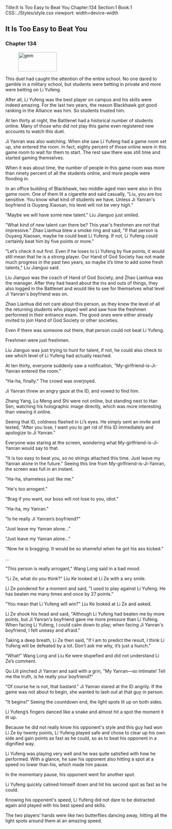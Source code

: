 Title:It Is Too Easy to Beat You 
Chapter:134 
Section:1 
Book:1 
CSS:../Styles/style.css 
viewport: width=device-width
  
## It Is Too Easy to Beat You
### Chapter 134 
<figure>
	<img src="../Images/gem.gif" alt="gem" id="gem" width="120" height="60" />
</figure>
  

  
  This duel had caught the attention of the entire school. No one dared to gamble in a military school, but students were betting in private and more were betting on Li Yufeng.

After all, Li Yufeng was the best player on campus and his skills were indeed amazing. For the last two years, the reason Blackhawk got good ranking in the Alliance was him. So students trusted him.

At ten thirty at night, the Battlenet had a historical number of students online. Many of those who did not play this game even registered new accounts to watch this duel.

Ji Yanran was also watching. When she saw Li Yufeng had a game room set up, she entered the room. In fact, eighty percent of those online were in this game room to wait for them to start. The rest saw there was still time and started gaming themselves.

When it was about time, the number of people in this game room was more than ninety percent of all the students online, and more people were flooding in.

In an office building of Blackhawk, two middle-aged men were also in this game room. One of them lit a cigarette and said casually, "Liu, you are too sensitive. You know what kind of students we have. Unless Ji Yanran's boyfriend is Ouyang Xiaosan, his level will not be very high."

"Maybe we will have some new talent." Liu Jianguo just smiled.

"What kind of new talent can there be? This year's freshmen are not that impressive." Zhao Lianhua blew a smoke ring and said, "If that person is Ouyang Xiaosan, maybe he could beat Li Yufeng. If not, Li Yufeng could certainly beat him by five points or more."

"Let’s check it out first. Even if he loses to Li Yufeng by five points, it would still mean that he is a strong player. Our Hand of God Society has not made much progress in the past two years, so maybe it’s time to add some fresh talents," Liu Jianguo said.

Liu Jianguo was the coach of Hand of God Society, and Zhao Lianhua was the manager. After they had heard about the ins and outs of things, they also logged in the Battlenet and would like to see for themselves what level Ji Yanran's boyfriend was on.

Zhao Lianhua did not care about this person, as they knew the level of all the returning students who played well and saw how the freshmen performed in their entrance exam. The good ones were either already invited to join Hand of God Society or other societies.

Even if there was someone out there, that person could not beat Li Yufeng.

Freshmen were just freshmen.

Liu Jianguo was just trying to hunt for talent, if not, he could also check to see which level of Li Yufeng had actually reached.

At ten thirty, everyone suddenly saw a notification, "My-girlfriend-is-Ji-Yanran entered the room."

"Ha-ha, finally." The crowd was overjoyed.

Ji Yanran threw an angry gaze at the ID, and vowed to find him.

Zhang Yang, Lu Meng and Shi were not online, but standing next to Han Sen, watching his holographic image directly, which was more interesting than viewing it online.

Seeing that ID, coldness flashed in Li’s eyes. He simply sent an invite and texted, "After you lose, I want you to get rid of this ID immediately and apologize to Ji Yanran."

Everyone was staring at the screen, wondering what My-girlfriend-is-Ji-Yanran would say to that.

"It is too easy to beat you, so no strings attached this time. Just leave my Yanran alone in the future." Seeing this line from My-girlfriend-is-Ji-Yanran, the screen was full in an instant.

"Ha-ha, shameless just like me."

"He's too arrogant."

"Brag if you want, our boss will not lose to you, idiot."

"Ha-ha, my Yanran."

"Is he really Ji Yanran’s boyfriend?"

"Just leave my Yanran alone..."

"Just leave my Yanran alone..."

"Now he is bragging. It would be so shameful when he got his ass kicked."

...

"This person is really arrogant," Wang Long said in a bad mood.

"Li Ze, what do you think?" Liu Ke looked at Li Ze with a wry smile.

Li Ze pondered for a moment and said, "I used to play against Li Yufeng. He has beaten me many times and once by 27 points."

"You mean that Li Yufeng will win?" Liu Ke looked at Li Ze and asked.

Li Ze shook his head and said, "Although Li Yufeng had beaten me by more points, but Ji Yanran's boyfriend gave me more pressure than Li Yufeng. When facing Li Yufeng, I could calm down to play; when facing Ji Yanran's boyfriend, I felt uneasy and afraid."

Taking a deep breath, Li Ze then said, "If I am to predict the result, I think Li Yufeng will be defeated by a lot. Don’t ask me why, it’s just a hunch."

"What!" Wang Long and Liu Ke were stupefied and did not understand Li Ze’s comment.

Qu Lili pinched Ji Yanran and said with a grin, "My Yanran—so intimate! Tell me the truth, is he really your boyfriend?"

"Of course he is not, that bastard." Ji Yanran stared at the ID angrily. If the game was not about to begin, she wanted to lash out at that guy in person.

"It begins!" Seeing the countdown end, the light spots lit up on both sides.

Li Yufeng’s fingers danced like a snake and almost hit a spot the moment it lit up.

Because he did not really know his opponent's style and this guy had won Li Ze by twenty points, Li Yufeng played safe and chose to clear up his own side and gain points as fast as he could, so as to beat his opponent in a dignified way.

Li Yufeng was playing very well and he was quite satisfied with how he performed. With a glance, he saw his opponent also hitting a spot at a speed no lower than his, which made him pause.

In the momentary pause, his opponent went for another spot.

Li Yufeng quickly calmed himself down and hit his second spot as fast as he could.

Knowing his opponent's speed, Li Yufeng did not dare to be distracted again and played with his best speed and skills.

The two players’ hands were like two butterflies dancing away, hitting all the light spots around them at an amazing speed.
